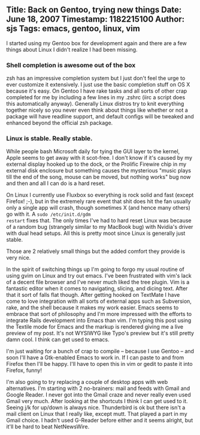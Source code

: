 Title: Back on Gentoo, trying new things
Date: June 18, 2007
Timestamp: 1182215100
Author: sjs
Tags: emacs, gentoo, linux, vim
----

I started using my Gentoo box for development again and there are a few things about Linux I didn't realize I had been missing.

### Shell completion is awesome out of the box ###

zsh has an impressive completion system but I just don't feel the urge to ever customize it extensively.  I just use the basic completion stuff on OS X because it's easy.  On Gentoo I have rake tasks and all sorts of other crap completed for me by including a few lines in my .zshrc (iirc a script does this automatically anyway).  Generally Linux distros try to knit everything together nicely so you never even think about things like whether or not a package will have readline support, and default configs will be tweaked and enhanced beyond the official zsh package.

### Linux is stable. Really stable. ###

While people bash Microsoft daily for tying the GUI layer to the kernel, Apple seems to get away with it scot-free.  I don't know if it's caused by my external display hooked up to the dock, or the Prolific Firewire chip in my external disk enclosure but something causes the mysterious "music plays till the end of the song, mouse can be moved, but nothing works" bug now and then and all I can do is a hard reset.

On Linux I currently use Fluxbox so everything is rock solid and fast (except Firefox! ;-), but in the extremely rare event that shit does hit the fan usually only a single app will crash, though sometimes X (and hence many others) go with it.  A <code>sudo /etc/init.d/gdm restart</code> fixes that.  The only times I've had to hard reset Linux was because of a random bug (strangely similar to my MacBook bug) with Nvidia's driver with dual head setups.  All this is pretty moot since Linux is generally just stable.

Those are 2 relatively small things but the added comfort they provide is very nice.

In the spirit of switching things up I'm going to forgo my usual routine of using gvim on Linux and try out emacs.  I've been frustrated with vim's lack of a decent file browser and I've never much liked the tree plugin.  Vim is a fantastic editor when it comes to navigating, slicing, and dicing text.  After that it sort of falls flat though.  After getting hooked on TextMate I have come to love integration with all sorts of external apps such as Subversion, rake, and the shell because it makes my work easier.  Emacs seems to embrace that sort of philosophy and I'm more impressed with the efforts to integrate Rails development into Emacs than vim.  I'm typing this post using the Textile mode for Emacs and the markup is rendered giving me a live preview of my post.  It's not WYSIWYG like Typo's preview but it's still pretty damn cool.  I think can get used to emacs.

I'm just waiting for a bunch of crap to compile – because I use Gentoo – and soon I'll have a Gtk-enabled Emacs to work in.  If I can paste to and from Firefox then I'll be happy. I'll have to open this in vim or gedit to paste it into Firefox, funny!

I'm also going to try replacing a couple of desktop apps with web alternatives. I'm starting with 2 no-brainers: mail and feeds with Gmail and Google Reader.  I never got into the Gmail craze and never really even used Gmail very much. After looking at the shortcuts I think I can get used to it.  Seeing j/k for up/down is always nice.  Thunderbird is ok but there isn't a mail client on Linux that I really like, except mutt.  That played a part in my Gmail choice.  I hadn't used G-Reader before either and it seems alright, but it'll be hard to beat NetNewsWire.
